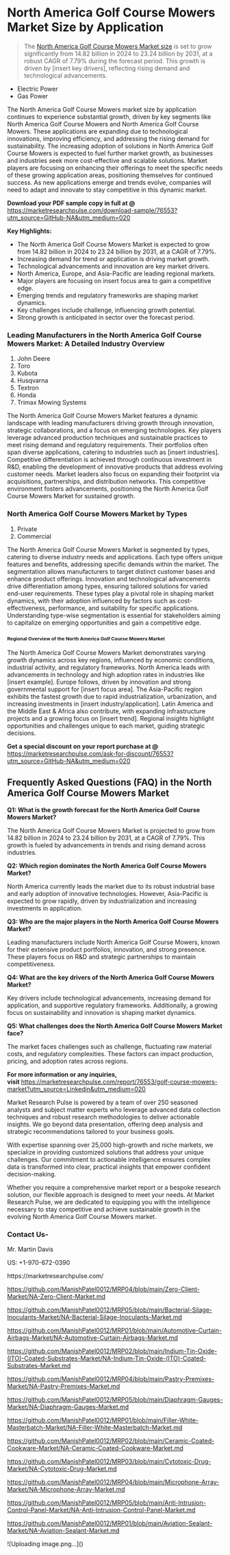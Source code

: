 <h1>North America Golf Course Mowers Market&nbsp;Size by Application</h1><blockquote><p>The <a href="https://marketresearchpulse.com/download-sample/76553?utm_source=GitHub-NA&amp;utm_medium=020">North America Golf Course Mowers Market size</a> is set to grow significantly from 14.82 billion in 2024 to 23.24 billion by 2031, at a robust CAGR of 7.79% during the forecast period. This growth is driven by [insert key drivers], reflecting rising demand and technological advancements.</p></blockquote><ul><li>Electric Power <li> Gas Power</li></ul><p>The North America Golf Course Mowers market size by application continues to experience substantial growth, driven by key segments like North America Golf Course Mowers and North America Golf Course Mowers. These applications are expanding due to technological innovations, improving efficiency, and addressing the rising demand for sustainability. The increasing adoption of solutions in North America Golf Course Mowers is expected to fuel further market growth, as businesses and industries seek more cost-effective and scalable solutions. Market players are focusing on enhancing their offerings to meet the specific needs of these growing application areas, positioning themselves for continued success. As new applications emerge and trends evolve, companies will need to adapt and innovate to stay competitive in this dynamic market.</p><p><strong>Download your PDF sample copy in full at @ </strong><a href="https://marketresearchpulse.com/download-sample/76553?utm_source=GitHub-NA&amp;utm_medium=020">https://marketresearchpulse.com/download-sample/76553?utm_source=GitHub-NA&amp;utm_medium=020</a></p><p><strong>Key Highlights: </strong></p><ul><li>The North America Golf Course Mowers Market is expected to grow from 14.82 billion in 2024 to 23.24 billion by 2031, at a CAGR of 7.79%.</li><li>Increasing demand for trend or application is driving market growth.</li><li>Technological advancements and innovation are key market drivers.</li><li>North America, Europe, and Asia-Pacific are leading regional markets.</li><li>Major players are focusing on insert focus area to gain a competitive edge.</li><li>Emerging trends and regulatory frameworks are shaping market dynamics.</li><li>Key challenges include challenge, influencing growth potential.</li><li>Strong growth is anticipated in sector over the forecast period.</li></ul><h3>Leading Manufacturers in the North America Golf Course Mowers Market: A Detailed Industry Overview</h3><ol><li>John Deere</li><li>Toro</li><li>Kubota</li><li>Husqvarna</li><li>Textron</li><li>Honda</li><li>Trimax Mowing Systems</li></ol><div class="flex max-w-full flex-col flex-grow"><div class="min-h-8 text-message flex w-full flex-col items-end gap-2 whitespace-normal break-words [.text-message+&amp;]:mt-5" dir="auto" data-message-author-role="assistant" data-message-id="fd8432e4-4910-450d-b182-61b7bfb0a01f" data-message-model-slug="gpt-4o"><div class="flex w-full flex-col gap-1 empty:hidden first:pt-[3px]"><div class="markdown prose w-full break-words dark:prose-invert light"><p>The North America Golf Course Mowers Market features a dynamic landscape with leading manufacturers driving growth through innovation, strategic collaborations, and a focus on emerging technologies. Key players leverage advanced production techniques and sustainable practices to meet rising demand and regulatory requirements. Their portfolios often span diverse applications, catering to industries such as [insert industries]. Competitive differentiation is achieved through continuous investment in R&amp;D, enabling the development of innovative products that address evolving customer needs. Market leaders also focus on expanding their footprint via acquisitions, partnerships, and distribution networks. This competitive environment fosters advancements, positioning the North America Golf Course Mowers Market for sustained growth.</p></div></div></div></div><h3>North America Golf Course Mowers Market by Types</h3><ol><li>Private <li> Commercial</li></ol><div class="flex max-w-full flex-col flex-grow"><div class="min-h-8 text-message flex w-full flex-col items-end gap-2 whitespace-normal break-words [.text-message+&amp;]:mt-5" dir="auto" data-message-author-role="assistant" data-message-id="084470be-0bb7-4664-bddf-5156b4f41249" data-message-model-slug="gpt-4o-mini"><div class="flex w-full flex-col gap-1 empty:hidden first:pt-[3px]"><div class="markdown prose w-full break-words dark:prose-invert light"><p>The North America Golf Course Mowers Market is segmented by types, catering to diverse industry needs and applications. Each type offers unique features and benefits, addressing specific demands within the market. The segmentation allows manufacturers to target distinct customer bases and enhance product offerings. Innovation and technological advancements drive differentiation among types, ensuring tailored solutions for varied end-user requirements. These types play a pivotal role in shaping market dynamics, with their adoption influenced by factors such as cost-effectiveness, performance, and suitability for specific applications. Understanding type-wise segmentation is essential for stakeholders aiming to capitalize on emerging opportunities and gain a competitive edge.</p></div></div></div></div><h3><span style="font-size: 11px;">Regional Overview of the North America Golf Course Mowers Market</span></h3><div class="flex max-w-full flex-col flex-grow"><div class="min-h-8 text-message flex w-full flex-col items-end gap-2 whitespace-normal break-words [.text-message+&amp;]:mt-5" dir="auto" data-message-author-role="assistant" data-message-id="e9038762-ce64-4e30-91c9-9bd413514231" data-message-model-slug="gpt-4o-mini"><div class="flex w-full flex-col gap-1 empty:hidden first:pt-[3px]"><div class="markdown prose w-full break-words dark:prose-invert light"><p>The North America Golf Course Mowers Market demonstrates varying growth dynamics across key regions, influenced by economic conditions, industrial activity, and regulatory frameworks. North America leads with advancements in technology and high adoption rates in industries like [insert example]. Europe follows, driven by innovation and strong governmental support for [insert focus area]. The Asia-Pacific region exhibits the fastest growth due to rapid industrialization, urbanization, and increasing investments in [insert industry/application]. Latin America and the Middle East &amp; Africa also contribute, with expanding infrastructure projects and a growing focus on [insert trend]. Regional insights highlight opportunities and challenges unique to each market, guiding strategic decisions.</p></div></div></div></div><p><strong>Get a special discount on your report purchase at @ </strong><a href="https://marketresearchpulse.com/ask-for-discount/76553?utm_source=GitHub-NA&amp;utm_medium=020">https://marketresearchpulse.com/ask-for-discount/76553?utm_source=GitHub-NA&amp;utm_medium=020</a></p><h2>Frequently Asked Questions (FAQ) in the North America Golf Course Mowers Market</h2><p><strong>Q1: What is the growth forecast for the North America Golf Course Mowers Market?</strong></p><p>The North America Golf Course Mowers Market is projected to grow from 14.82 billion in 2024 to 23.24 billion by 2031, at a CAGR of 7.79%. This growth is fueled by advancements in trends and rising demand across industries.</p><p><strong>Q2: Which region dominates the North America Golf Course Mowers Market?</strong></p><p>North America currently leads the market due to its robust industrial base and early adoption of innovative technologies. However, Asia-Pacific is expected to grow rapidly, driven by industrialization and increasing investments in application.</p><p><strong>Q3: Who are the major players in the North America Golf Course Mowers Market?</strong></p><p>Leading manufacturers include North America Golf Course Mowers, known for their extensive product portfolios, innovation, and strong presence. These players focus on R&amp;D and strategic partnerships to maintain competitiveness.</p><p><strong>Q4: What are the key drivers of the North America Golf Course Mowers Market?</strong></p><p>Key drivers include technological advancements, increasing demand for application, and supportive regulatory frameworks. Additionally, a growing focus on sustainability and innovation is shaping market dynamics.</p><p><strong>Q5: What challenges does the North America Golf Course Mowers Market face?</strong></p><p>The market faces challenges such as challenge, fluctuating raw material costs, and regulatory complexities. These factors can impact production, pricing, and adoption rates across regions.</p><p><strong>For more information or any inquiries, visit&nbsp;</strong><a href="https://marketresearchpulse.com/report/76553/golf-course-mowers-market?utm_source=Linkedin&utm_medium=020">https://marketresearchpulse.com/report/76553/golf-course-mowers-market?utm_source=Linkedin&utm_medium=020</a></p><p>Market Research Pulse is powered by a team of over 250 seasoned analysts and subject matter experts who leverage advanced data collection techniques and robust research methodologies to deliver actionable insights. We go beyond data presentation, offering deep analysis and strategic recommendations tailored to your business goals.</p><p>With expertise spanning over 25,000 high-growth and niche markets, we specialize in providing customized solutions that address your unique challenges. Our commitment to actionable intelligence ensures complex data is transformed into clear, practical insights that empower confident decision-making.</p><p>Whether you require a comprehensive market report or a bespoke research solution, our flexible approach is designed to meet your needs. At Market Research Pulse, we are dedicated to equipping you with the intelligence necessary to stay competitive and achieve sustainable growth in the evolving North America Golf Course Mowers market.</p><h3><strong>Contact Us-</strong></h3><p>Mr. Martin Davis</p><p>US: +1-970-672-0390</p><p>https://marketresearchpulse.com/</p><p><a href="https://github.com/ManishPatel0012/MRP04/blob/main/Zero-Client-Market/NA-Zero-Client-Market.md">https://github.com/ManishPatel0012/MRP04/blob/main/Zero-Client-Market/NA-Zero-Client-Market.md</a></p><p><a href="https://github.com/ManishPatel0012/MRP05/blob/main/Bacterial-Silage-Inoculants-Market/NA-Bacterial-Silage-Inoculants-Market.md">https://github.com/ManishPatel0012/MRP05/blob/main/Bacterial-Silage-Inoculants-Market/NA-Bacterial-Silage-Inoculants-Market.md</a></p><p><a href="https://github.com/ManishPatel0012/MRP01/blob/main/Automotive-Curtain-Airbags-Market/NA-Automotive-Curtain-Airbags-Market.md">https://github.com/ManishPatel0012/MRP01/blob/main/Automotive-Curtain-Airbags-Market/NA-Automotive-Curtain-Airbags-Market.md</a></p><p><a href="https://github.com/ManishPatel0012/MRP02/blob/main/Indium-Tin-Oxide-(ITO)-Coated-Substrates-Market/NA-Indium-Tin-Oxide-(ITO)-Coated-Substrates-Market.md">https://github.com/ManishPatel0012/MRP02/blob/main/Indium-Tin-Oxide-(ITO)-Coated-Substrates-Market/NA-Indium-Tin-Oxide-(ITO)-Coated-Substrates-Market.md</a></p><p><a href="https://github.com/ManishPatel0012/MRP04/blob/main/Pastry-Premixes-Market/NA-Pastry-Premixes-Market.md">https://github.com/ManishPatel0012/MRP04/blob/main/Pastry-Premixes-Market/NA-Pastry-Premixes-Market.md</a></p><p><a href="https://github.com/ManishPatel0012/MRP05/blob/main/Diaphragm-Gauges-Market/NA-Diaphragm-Gauges-Market.md">https://github.com/ManishPatel0012/MRP05/blob/main/Diaphragm-Gauges-Market/NA-Diaphragm-Gauges-Market.md</a></p><p><a href="https://github.com/ManishPatel0012/MRP01/blob/main/Filler-White-Masterbatch-Market/NA-Filler-White-Masterbatch-Market.md">https://github.com/ManishPatel0012/MRP01/blob/main/Filler-White-Masterbatch-Market/NA-Filler-White-Masterbatch-Market.md</a></p><p><a href="https://github.com/ManishPatel0012/MRP02/blob/main/Ceramic-Coated-Cookware-Market/NA-Ceramic-Coated-Cookware-Market.md">https://github.com/ManishPatel0012/MRP02/blob/main/Ceramic-Coated-Cookware-Market/NA-Ceramic-Coated-Cookware-Market.md</a></p><p><a href="https://github.com/ManishPatel0012/MRP03/blob/main/Cytotoxic-Drug-Market/NA-Cytotoxic-Drug-Market.md">https://github.com/ManishPatel0012/MRP03/blob/main/Cytotoxic-Drug-Market/NA-Cytotoxic-Drug-Market.md</a></p><p><a href="https://github.com/ManishPatel0012/MRP04/blob/main/Microphone-Array-Market/NA-Microphone-Array-Market.md">https://github.com/ManishPatel0012/MRP04/blob/main/Microphone-Array-Market/NA-Microphone-Array-Market.md</a></p><p><a href="https://github.com/ManishPatel0012/MRP05/blob/main/Anti-Intrusion-Control-Panel-Market/NA-Anti-Intrusion-Control-Panel-Market.md">https://github.com/ManishPatel0012/MRP05/blob/main/Anti-Intrusion-Control-Panel-Market/NA-Anti-Intrusion-Control-Panel-Market.md</a></p><p><a href="https://github.com/ManishPatel0012/MRP01/blob/main/Aviation-Sealant-Market/NA-Aviation-Sealant-Market.md">https://github.com/ManishPatel0012/MRP01/blob/main/Aviation-Sealant-Market/NA-Aviation-Sealant-Market.md</a></p>
![Uploading image.png…]()
